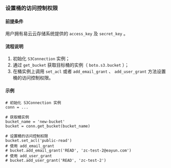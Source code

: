 ### 设置桶的访问控制权限
#### 前提条件
用户拥有易云云存储系统提供的 `access_key` 及 `secret_key` 。

#### 流程说明
1. 初始化 `S3Connection` 实例；
2. 通过 `get_bucket` 获取目标桶的实例（ `boto.s3.bucket` ）；
3. 在桶实例上调用 `set_acl` 或者 `add_email_grant` 、 `add_user_grant` 方法设置桶的访问控制权限。

#### 示例
```
# 初始化 S3Connection 实例
conn = ...

# 获取桶实例
bucket_name = 'new-bucket'
bucket = conn.get_bucket(bucket_name)

# 设置桶的访问控制权限
bucket.set_acl('public-read')
# 使用 add_email_grant
# bucket.add_email_grant('READ', 'zc-test-2@eayun.com')
# 使用 add_user_grant
# bucket.add_user_grant('READ', 'zc-test-2')
```
